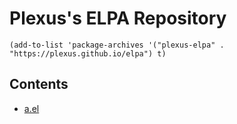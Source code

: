 # Plexus's ELPA Repository

``` emacs-lisp
(add-to-list 'package-archives '("plexus-elpa" . "https://plexus.github.io/elpa") t)
```

## Contents

- [a.el](https://github.com/plexus/a.el)
